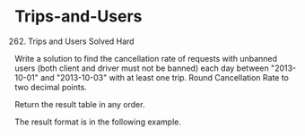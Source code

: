 # Trips-and-Users

262. Trips and Users
Solved
Hard



Write a solution to find the cancellation rate of requests with unbanned users (both client and driver must not be banned) each day between "2013-10-01" and "2013-10-03" with at least one trip. Round Cancellation Rate to two decimal points.

Return the result table in any order.

The result format is in the following example.

 
